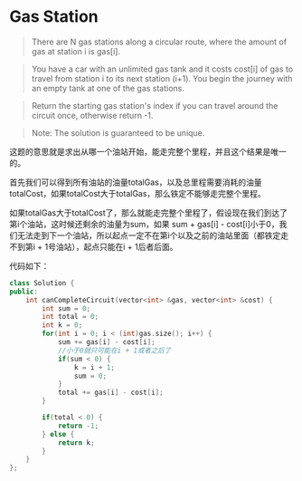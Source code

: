 # Gas Station

> There are N gas stations along a circular route, where the amount of gas at station i is gas[i].

> You have a car with an unlimited gas tank and it costs cost[i] of gas to travel from station i to its next station (i+1). You begin the journey with an empty tank at one of the gas stations.

> Return the starting gas station's index if you can travel around the circuit once, otherwise return -1.

> Note:
> The solution is guaranteed to be unique.

这题的意思就是求出从哪一个油站开始，能走完整个里程，并且这个结果是唯一的。

首先我们可以得到所有油站的油量totalGas，以及总里程需要消耗的油量totalCost，如果totalCost大于totalGas，那么铁定不能够走完整个里程。

如果totalGas大于totalCost了，那么就能走完整个里程了，假设现在我们到达了第i个油站，这时候还剩余的油量为sum，如果 sum + gas[i] - cost[i]小于0，我们无法走到下一个油站，所以起点一定不在第i个以及之前的油站里面（都铁定走不到第i + 1号油站），起点只能在i + 1后者后面。

代码如下：

```c++
class Solution {
public:
    int canCompleteCircuit(vector<int> &gas, vector<int> &cost) {
        int sum = 0;
        int total = 0;
        int k = 0;
        for(int i = 0; i < (int)gas.size(); i++) {
            sum += gas[i] - cost[i];
            //小于0就只可能在i + 1或者之后了
            if(sum < 0) {
                k = i + 1;
                sum = 0;
            }
            total += gas[i] - cost[i];
        }

        if(total < 0) {
            return -1;
        } else {
            return k;
        }
    }
};
```

